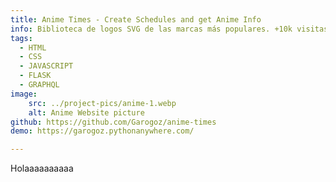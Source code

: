 ```yaml
---
title: Anime Times - Create Schedules and get Anime Info
info: Biblioteca de logos SVG de las marcas más populares. +10k visitas al mes. +2K svgs descargados. Creado desde cero con Next.js, React y Tailwind CSS.
tags:
  - HTML
  - CSS
  - JAVASCRIPT
  - FLASK
  - GRAPHQL
image:  
    src: ../project-pics/anime-1.webp
    alt: Anime Website picture
github: https://github.com/Garogoz/anime-times
demo: https://garogoz.pythonanywhere.com/

---
```






Holaaaaaaaaaa